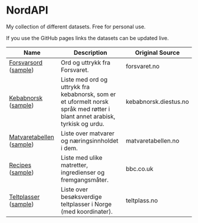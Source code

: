# NordAPI
My collection of different datasets. Free for personal use.

If you use the GitHub pages links the datasets can be updated live.

| Name | Description | Original Source |
|------|-------------|-----------------|
| [Forsvarsord](api/v1/forsvarsord.min.json) ([sample](api/v1/forsvarsord.min.json)) | Ord og uttrykk fra Forsvaret. | forsvaret.no |
| [Kebabnorsk](api/v1/kebabnorsk.min.json) ([sample](api/v1/kebabnorsk-sample.json)) | Liste med ord og uttrykk fra kebabnorsk, som er et uformelt norsk språk med røtter i blant annet arabisk, tyrkisk og urdu. | kebabnorsk.diestus.no |
| [Matvaretabellen](api/v1/matvaretabellen.min.json) ([sample](api/v1/matvaretabellen-sample.json)) | Liste over matvarer og næringsinnholdet i dem. | matvaretabellen.no |
| [Recipes](api/v1/recipes.min.json) ([sample](api/v1/recipes-sample.json)) | Liste med ulike matretter, ingredienser og fremgangsmåter. | bbc.co.uk |
| [Teltplasser](api/v1/teltplasser.min.json) ([sample](api/v1/teltplasser-sample.json)) | Liste over besøksverdige teltplasser i Norge (med koordinater). | teltplass.no |

